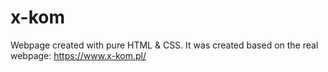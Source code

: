 # x-kom
Webpage created with pure HTML & CSS. It was created based on the real webpage: https://www.x-kom.pl/
